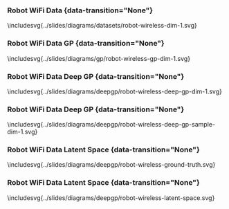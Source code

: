 
### Robot WiFi Data {data-transition="None"}

\includesvg{../slides/diagrams/datasets/robot-wireless-dim-1.svg}

### Robot WiFi Data GP {data-transition="None"}

\includesvg{../slides/diagrams/gp/robot-wireless-gp-dim-1.svg}

### Robot WiFi Data Deep GP {data-transition="None"}

\includesvg{../slides/diagrams/deepgp/robot-wireless-deep-gp-dim-1.svg}

### Robot WiFi Data Deep GP {data-transition="None"}

\includesvg{../slides/diagrams/deepgp/robot-wireless-deep-gp-sample-dim-1.svg}

### Robot WiFi Data Latent Space {data-transition="None"}

\includesvg{../slides/diagrams/deepgp/robot-wireless-ground-truth.svg}

### Robot WiFi Data Latent Space {data-transition="None"}

\includesvg{../slides/diagrams/deepgp/robot-wireless-latent-space.svg}


